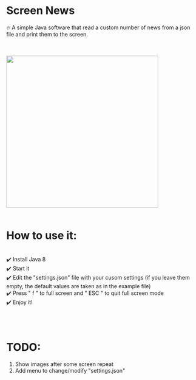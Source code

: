 # Screen News
🔥 A simple Java software that read a custom number of news from a json file and print them to the screen.

<br /><br />
<img src="https://user-images.githubusercontent.com/22510306/112407026-9810ce80-8d15-11eb-9d9d-043e07454e38.png" width="400" height="400">
<br /><br />




# How to use it:
<br />✔️ Install Java 8
<br />✔️ Start it
<br />✔️ Edit the "settings.json" file with your cusom settings (if you leave them empty, the default values are taken as in the example file)
<br />✔️ Press " f " to full screen and " ESC " to quit full screen mode
<br />✔️ Enjoy it!


<br /><br />

# TODO:
1. Show images after some screen repeat
2. Add menu to change/modify "settings.json"

